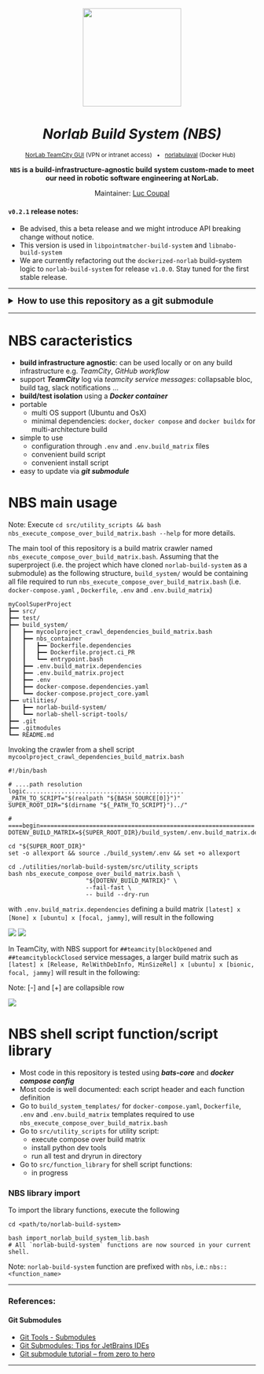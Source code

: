 <div align="center">
<br>
<br>
<a href="https://norlab.ulaval.ca">
<img src="visual/norlab_logo_acronym_dark.png" width="200">
</a>
<br>

# _Norlab Build System (NBS)_

</div>


[//]: # (<b>Project related link: </b> &nbsp; )

[//]: # (Project related link:)
<div align="center">
<p>
<sup>
<a href="https://http://132.203.26.125:8111">NorLab TeamCity GUI</a>
(VPN or intranet access) &nbsp; • &nbsp;  
<a href="https://hub.docker.com/repositories/norlabulaval">norlabulaval</a>
(Docker Hub) &nbsp;
</sup>
</p>  

**`NBS` is a build-infrastructure-agnostic build system custom-made to meet our need in robotic software engineering at NorLab.**

Maintainer: [Luc Coupal](https://redleader962.github.io)

</div>




#### `v0.2.1` release notes:
- Be advised, this a beta release and we might introduce API breaking change without notice. 
- This version is used in `libpointmatcher-build-system` and `libnabo-build-system` 
- We are currently refactoring out the `dockerized-norlab` build-system logic to `norlab-build-system` for release `v1.0.0`. Stay tuned for the first stable release. 

---

<details>
  <summary style="font-weight: bolder;font-size: large;">How to use this repository as a git submodule</summary>

Just clone the *norlab-build-system* as a submodule in your project repository (ie the
_superproject_), in an arbitrary directory eg.: `my-project/build_system/utilities/`.

```bash
cd <my-project>
mkdir -p build_system/utilities

git submodule init

git submodule \
  add https://github.com/norlab-ulaval/norlab-build-system.git \
  build_system/utilities/norlab-build-system

# Traverse the submodule recursively to fetch any sub-submodule
git submodule update --remote --recursive --init

# Commit the submodule to your repository
git add .gitmodules
git add build_system/utilities/norlab-build-system
git commit -m 'Added norlab-build-system submodule to repository'
```

### Notes on submodule

To **clone** your repository and its submodule at the same time, use

```bash
git clone --recurse-submodules <project/repository/url>
```

Be advise, submodules are a snapshot at a specific commit of the *norlab-build-system*
repository. To **update the submodule** to its latest commit, use

```
[sudo] git submodule update --remote --recursive --init [--force]
```

Notes:

- Add the `--force` flag if you want to reset the submodule and throw away local changes to it.
  This is equivalent to performing `git checkout --force` when `cd` in the submodule root
  directory.
- Add `sudo` if you get an error such
  as `error: unable to unlink old '<name-of-a-file>': Permission denied`

To set the submodule to **point to a different branch**, use

```bash
cd <the/submodule/directory>
git checkout the_submodule_feature_branch_name
```

and use the `--recurse-submodules` flag when switching branch in your main project

```bash
cd <your/project/root>
git checkout --recurse-submodules the_feature_branch_name
```

---

### Commiting to submodule from the main project (the one where the submodule is cloned)

#### If you encounter `error: insufficient permission for adding an object to repository database ...`

```shell
# Change the `.git/objects` permissions
cd <main/project/root>/.git/objects/
chown -R $(id -un):$(id -gn) *
#       <yourname>:<yourgroup>

# Share the git repository (the submodule) with a Group
cd ../../<the/submodule/root>/
git config core.sharedRepository group
# Note: dont replace the keyword "group"
```

This should solve the problem permanently.

</details>

---
# NBS caracteristics
- **build infrastructure agnostic**: can be used locally or on any build infrastructure e.g. _TeamCity_, _GitHub workflow_ 
- support _**TeamCity**_ log via _teamcity service messages_: collapsable bloc, build tag, slack notifications ...
- **build/test isolation** using a _**Docker container**_ 
- portable
  - multi OS support (Ubuntu and OsX)
  - minimal dependencies: `docker`, `docker compose` and `docker buildx` for multi-architecture build
- simple to use
  - configuration through `.env` and `.env.build_matrix` files
  - convenient build script
  - convenient install script
- easy to update via _**git submodule**_

# NBS main usage
Note: Execute `cd src/utility_scripts && bash nbs_execute_compose_over_build_matrix.bash --help` for more details.

The main tool of this repository is a build matrix crawler named `nbs_execute_compose_over_build_matrix.bash`.
Assuming that the superproject (i.e. the project which have cloned `norlab-build-system` as a submodule) as the following structure,
`build_system/` would be containing all file required to run `nbs_execute_compose_over_build_matrix.bash` (i.e. `docker-compose.yaml`
, `Dockerfile`, `.env` and `.env.build_matrix`)

```shell
myCoolSuperProject
┣━━ src/
┣━━ test/
┣━━ build_system/
┃   ┣━━ mycoolproject_crawl_dependencies_build_matrix.bash
┃   ┣━━ nbs_container
┃   ┃   ┣━━ Dockerfile.dependencies
┃   ┃   ┣━━ Dockerfile.project.ci_PR
┃   ┃   ┗━━ entrypoint.bash
┃   ┣━━ .env.build_matrix.dependencies
┃   ┣━━ .env.build_matrix.project
┃   ┣━━ .env
┃   ┣━━ docker-compose.dependencies.yaml
┃   ┗━━ docker-compose.project_core.yaml
┣━━ utilities/
┃   ┣━━ norlab-build-system/
┃   ┗━━ norlab-shell-script-tools/
┣━━ .git
┣━━ .gitmodules
┗━━ README.md
```

Invoking the crawler from a shell script `mycoolproject_crawl_dependencies_build_matrix.bash`
```shell
#!/bin/bash

# ....path resolution logic.............................................
_PATH_TO_SCRIPT="$(realpath "${BASH_SOURCE[0]}")"
SUPER_ROOT_DIR="$(dirname "${_PATH_TO_SCRIPT}")../"

# ====begin=============================================================
DOTENV_BUILD_MATRIX=${SUPER_ROOT_DIR}/build_system/.env.build_matrix.dependencies

cd "${SUPER_ROOT_DIR}"
set -o allexport && source ./build_system/.env && set +o allexport

cd ./utilities/norlab-build-system/src/utility_scripts
bash nbs_execute_compose_over_build_matrix.bash \
                      "${DOTENV_BUILD_MATRIX}" \
                      --fail-fast \
                      -- build --dry-run
```
with `.env.build_matrix.dependencies` defining a build matrix `[latest] x [None] x [ubuntu] x [focal, jammy]`,
will result in the following 

![](visual/NBS_dryrun_1.jpg)
![](visual/NBS_dryrun_2.jpg)

In TeamCity, with NBS support for `##teamcity[blockOpened` and `##teamcityblockClosed` service messages, 
a larger build matrix such as `[latest] x [Release, RelWithDebInfo, MinSizeRel] x [ubuntu] x [bionic, focal, jammy]`
will result in the following:

Note: [-] and [+] are collapsible row

![](visual/NBS_dryrun_teamcity.jpg)


# NBS shell script function/script library

- Most code in this repository is tested using _**bats-core**_ and _**docker compose config**_ 
- Most code is well documented: each script header and each function definition
- Go to `build_system_templates/` for `docker-compose.yaml`, `Dockerfile`, `.env` and `.env.build_matrix` templates required to use
  `nbs_execute_compose_over_build_matrix.bash`
- Go to `src/utility_scripts` for utility script:
  - execute compose over build matrix
  - install python dev tools
  - run all test and dryrun in directory
- Go to `src/function_library` for shell script functions:
  - in progress
  
### NBS library import

To import the library functions, execute the following
```shell
cd <path/to/norlab-build-system>

bash import_norlab_build_system_lib.bash
# All `norlab-build-system` functions are now sourced in your current shell.
```
Note: `norlab-build-system` function are prefixed with `nbs`, i.e.: `nbs::<function_name>`


---

### References:

#### Git Submodules

- [Git Tools - Submodules](https://git-scm.com/book/en/v2/Git-Tools-Submodules)
- [Git Submodules: Tips for JetBrains IDEs](https://www.stevestreeting.com/2022/09/20/git-submodules-tips-for-jetbrains-ides/)
- [Git submodule tutorial – from zero to hero](https://www.augmentedmind.de/2020/06/07/git-submodule-tutorial/)


---
